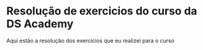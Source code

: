 # Resolução de exercicios do curso da DS Academy
Aqui estão a resolução dos exercicios que eu realizei para o curso
